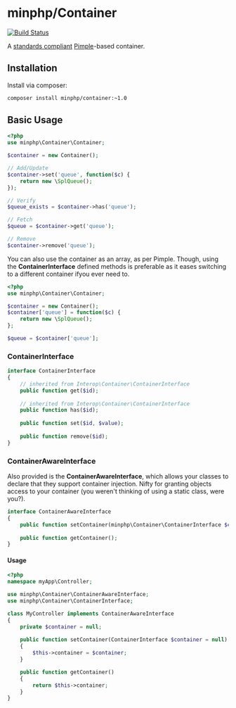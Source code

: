 # minphp/Container

[![Build Status](https://travis-ci.org/phillipsdata/minphp-container.svg?branch=master)](https://travis-ci.org/phillipsdata/minphp-container)

A [standards compliant](https://github.com/container-interop/container-interop/) [Pimple](https://github.com/silexphp/Pimple)-based container.

## Installation

Install via composer:

```sh
composer install minphp/container:~1.0
```

## Basic Usage

```php
<?php
use minphp\Container\Container;

$container = new Container();

// Add/Update
$container->set('queue', function($c) {
    return new \SplQueue();
});

// Verify
$queue_exists = $container->has('queue');

// Fetch
$queue = $container->get('queue');

// Remove
$container->remove('queue');

```

You can also use the container as an array, as per Pimple. Though, using the **ContainerInterface** defined methods is preferable as it eases switching to a different container ifyou ever need to.

```php
<?php
use minphp\Container\Container;

$container = new Container();
$container['queue'] = function($c) {
    return new \SplQueue();
};

$queue = $container['queue'];
```


### ContainerInterface

```php
interface ContainerInterface
{
    // inherited from Interop\Container\ContainerInterface
    public function get($id);
    
    // inherited from Interop\Container\ContainerInterface
    public function has($id);
    
    public function set($id, $value);
    
    public function remove($id);
}
```

### ContainerAwareInterface

Also provided is the **ContainerAwareInterface**, which allows your classes to declare that they support container injection. Nifty for granting objects access to your container (you weren't thinking of using a static class, were you?).

```php
interface ContainerAwareInterface
{
    public function setContainer(minphp\Container\ContainerInterface $container = null);
    
    public function getContainer();
}
```

#### Usage

```php
<?php
namespace myApp\Controller;

use minphp\Container\ContainerAwareInterface;
use minphp\Container\ContainerInterface;

class MyController implements ContainerAwareInterface
{
    private $container = null;
    
    public function setContainer(ContainerInterface $container = null)
    {
        $this->container = $container;
    }

    public function getContainer()
    {
        return $this->container;
    }
}

```
